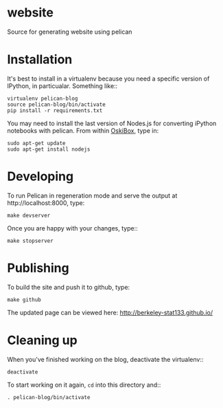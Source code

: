 website
=======

Source for generating website using pelican

Installation
============

It's best to install in a virtualenv because you need a specific version of
IPython, in particualar.  Something like::

    virtualenv pelican-blog
    source pelican-blog/bin/activate
    pip install -r requirements.txt


You may need to install the last version of Nodes.js for converting iPython
notebooks with pelican. 
From within [OskiBox](https://docs.google.com/document/d/1ybM5k73-b38dvYDbr8QX01l15SNgfysdS7wDmlQDBcY/pub), 
type in:

	sudo apt-get update
	sudo apt-get install nodejs

Developing
==========

To run Pelican in regeneration mode and serve the output at
http://localhost:8000, type:

    make devserver

Once you are happy with your changes, type::

    make stopserver

Publishing
==========

To build the site and push it to github, type:

    make github

The updated page can be viewed here: http://berkeley-stat133.github.io/

Cleaning up
===========

When you've finished working on the blog, deactivate the virtualenv::

    deactivate

To start working on it again, ``cd`` into this directory and::

    . pelican-blog/bin/activate
